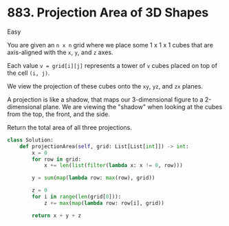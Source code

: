 # 883. Projection Area of 3D Shapes

Easy

You are given an `n x n` grid where we place some 1 x 1 x 1 cubes that are axis-aligned with the `x`, `y`, and `z` axes.

Each value `v = grid[i][j]` represents a tower of `v` cubes placed on top of the cell `(i, j)`.

We view the projection of these cubes onto the `xy`, `yz`, and `zx` planes.

A projection is like a shadow, that maps our 3-dimensional figure to a 2-dimensional plane. We are viewing the "shadow" when looking at the cubes from the top, the front, and the side.

Return the total area of all three projections.

```python
class Solution:
    def projectionArea(self, grid: List[List[int]]) -> int:
        x = 0
        for row in grid:
            x += len(list(filter(lambda x: x != 0, row)))

        y = sum(map(lambda row: max(row), grid))

        z = 0
        for i in range(len(grid[0])):
            z += max(map(lambda row: row[i], grid))

        return x + y + z
```
